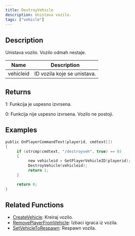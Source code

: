```yaml
---
title: DestroyVehicle
description: Unistava vozilo.
tags: ["vehicle"]
---
```


## Description

Unistava vozilo. Vozilo odmah nestaje.

| Name      | Description                 |
| --------- | --------------------------- |
| vehicleid | ID vozila koje se unistava. |

## Returns

1: Funkcija je uspesno izvrsena.

0: Funkcija nije uspesno izvrsena. Vozilo ne postoji.

## Examples

```c
public OnPlayerCommandText(playerid, cmdtext[])
{
     if (strcmp(cmdtext, "/destroyveh", true) == 0)
     {
          new vehicleid = GetPlayerVehicleID(playerid);
          DestroyVehicle(vehicleid);
          return 1;
     }

     return 0;
}
```

## Related Functions

- [CreateVehicle](CreateVehicle.md): Kreiraj vozilo.
- [RemovePlayerFromVehicle](RemovePlayerFromVehicle.md): Izbaci igraca iz vozila.
- [SetVehicleToRespawn](SetVehicleToRespawn.md): Respawn vozila.
